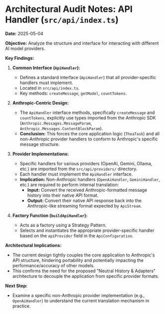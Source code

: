 # Architectural Audit Notes: API Handler (`src/api/index.ts`)

**Date:** 2025-05-04

**Objective:** Analyze the structure and interface for interacting with different AI model providers.

**Key Findings:**

1.  **Common Interface (`ApiHandler`):**

    - Defines a standard interface (`ApiHandler`) that all provider-specific handlers must implement.
    - Located in `src/api/index.ts`.
    - Key methods: `createMessage`, `getModel`, `countTokens`.

2.  **Anthropic-Centric Design:**

    - The `ApiHandler` interface methods, specifically `createMessage` and `countTokens`, explicitly use types imported from the Anthropic SDK (`Anthropic.Messages.MessageParam`, `Anthropic.Messages.ContentBlockParam`).
    - **Conclusion:** This forces the core application logic (`TheaTask`) and all non-Anthropic provider handlers to conform to Anthropic's specific message structure.

3.  **Provider Implementations:**

    - Specific handlers for various providers (OpenAI, Gemini, Ollama, etc.) are imported from the `src/api/providers/` directory.
    - Each handler must implement the `ApiHandler` interface.
    - **Implication:** Non-Anthropic handlers (`OpenAiHandler`, `GeminiHandler`, etc.) are required to perform internal translation:
        - **Input:** Convert the received Anthropic-formatted message history into their native API format.
        - **Output:** Convert their native API response back into the Anthropic-like streaming format expected by `ApiStream`.

4.  **Factory Function (`buildApiHandler`):**
    - Acts as a factory using a Strategy Pattern.
    - Selects and instantiates the appropriate provider-specific handler based on the `apiProvider` field in the `ApiConfiguration`.

**Architectural Implications:**

- The current design tightly couples the core application to Anthropic's API structure, hindering portability and potentially impacting the performance/accuracy of other models.
- This confirms the need for the proposed "Neutral History & Adapters" architecture to decouple the application from specific provider formats.

**Next Step:**

- Examine a specific non-Anthropic provider implementation (e.g., `OpenAiHandler`) to understand the current translation mechanism in practice.
